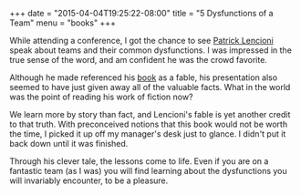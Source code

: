 +++
date = "2015-04-04T19:25:22-08:00"
title = "5 Dysfunctions of a Team"
menu = "books"
+++

While attending a conference, I got the chance to see [Patrick Lencioni](http://www.tablegroup.com/pat/) speak about teams and their common dysfunctions.  I was impressed in the true sense of the word, and am confident he was the crowd favorite.

Although he made referenced his [book](http://www.amazon.com/Five-Dysfunctions-Team-Leadership-Fable/dp/0787960756/ref=sr_1_1?s=books&ie=UTF8&qid=1454836598&sr=1-1&keywords=5+disfunction%27s+of+a+team) as a fable, his presentation also seemed to have just given away all of the valuable facts.  What in the world was the point of reading his work of fiction now?

We learn more by story than fact, and Lencioni's fable is yet another credit to that truth.  With preconceived notions that this book would not be worth the time, I picked it up off my manager's desk just to glance.  I didn't put it back down until it was finished.  

Through his clever tale, the lessons come to life.  Even if you are on a fantastic team (as I was) you will find learning about the dysfunctions you will invariably encounter, to be a pleasure.